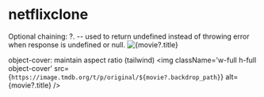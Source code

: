 # netflixclone

Optional chaining: ?. -- used to return undefined instead of throwing error when response is undefined or null.
<img src='' alt={movie?.title} />

object-cover: maintain aspect ratio (tailwind)
                <img className='w-full h-full object-cover' src={`https://image.tmdb.org/t/p/original/${movie?.backdrop_path}`} alt={movie?.title} />
